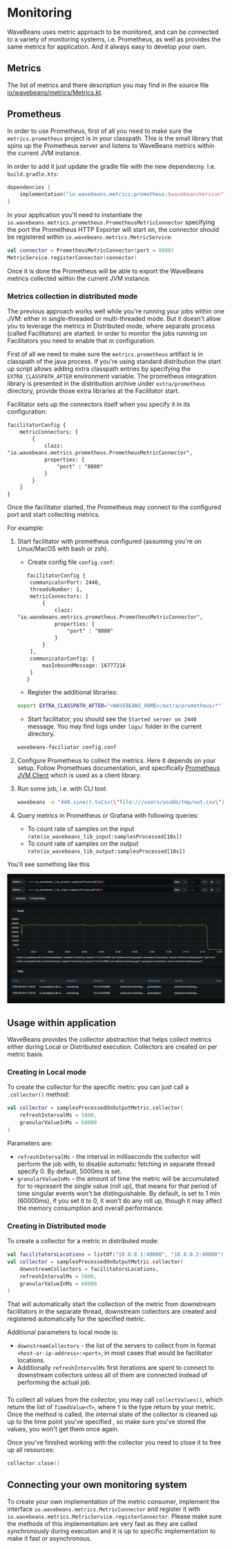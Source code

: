 # Monitoring

WaveBeans uses metric approach to be monitored, and can be connected to a variety of monitoring systems, i.e. Prometheus, as well as provides the same metrics for application. And it always easy to develop your own.

## Metrics

The list of metrics and there description you may find in the source file [io/wavebeans/metrics/Metrics.kt](https://github.com/WaveBeans/wavebeans/blob/master/metrics/core/src/main/kotlin/io/wavebeans/metrics/Metrics.kt).

## Prometheus

In order to use Prometheus, first of all you need to make sure the `metrics.prometheus` project is in your classpath. This is the small library that spins up the Prometheus server and listens to WaveBeans metrics within the current JVM instance.

In order to add it just update the gradle file with the new dependecny. I.e. `build.gradle.kts`:

```kotlin
dependencies {
    implementation("io.wavebeans.metrics:prometheus:$wavebeansVersion")
}
```

In your application you'll need to instantiate the `io.wavebeans.metrics.prometheus.PrometheusMetricConnector` specifying the port the Prometheus HTTP Exporter will start on, the connector should be registered within `io.wavebeans.metrics.MetricService`:

```kotlin
val connector = PrometheusMetricConnector(port = 8080)
MetricService.registerConnector(connector)
```

Once it is done the Prometheus will be able to export the WaveBeans metrics collected within the current JVM instance.

### Metrics collection in distributed mode

The previous approach works well while you're running your jobs within one JVM: either in single-threaded or multi-threaded mode. But it doesn't allow you to leverage the metrics in Distributed mode, where separate process (called Facilitators) are started. In order to monitor the jobs running on Facilitators you need to enable that in configuration.

First of all we need to make sure the `metrics.prometheus` artifact is in classpath of the java process. If you're using standard distribution the start up script allows adding extra classpath entries by specifying the `EXTRA_CLASSPATH_AFTER` environment variable. The prometheus integration library is presented in the distribution archive under `extra/prometheus` directory, provide those extra libraries at the Facilitator start.

Facilitator sets up the connectors itself when you specify it in its configuration:

```hocon
facilitatorConfig {
    metricConnectors: [
        {
            clazz: "io.wavebeans.metrics.prometheus.PrometheusMetricConnector",
            properties: {
                "port" : "8080"
            }
        }
    ]
}
```

Once the facilitator started, the Prometheus may connect to the configured port and start collecting metrics.

For example:

1. Start facilitator with prometheus configured (assuming you're on Linux/MacOS with bash or zsh). 
   
    * Create config file `config.conf`:
    
    ```hocon
       facilitatorConfig {
        communicatorPort: 2440,
        threadsNumber: 1,
        metricConnectors: [
            {
                clazz: "io.wavebeans.metrics.prometheus.PrometheusMetricConnector",
                properties: {
                    "port" : "8080"
                }
            }
        ],
        communicatorConfig: {
            maxInboundMessage: 16777216
        }
       }
    ```
   
   * Register the additional libraries:
   
   ```bash
   export EXTRA_CLASSPATH_AFTER="<WAVEBEANS_HOME>/extra/prometheus/*"
   ```
   
   * Start facilitator, you should see the `Started server on 2440` message. You may find logs under `logs/` folder in the current directory.
   
   ```bash
   wavebeans-faciliator config.conf
   ```
2. Configure Prometheus to collect the metrics. Here it depends on your setup. Follow Promethues documentation, and specifically [Prometheus JVM Client](https://github.com/prometheus/client_java) which is used as a client library.
3. Run some job, i.e. with CLI tool:
    ```bash
    wavebeans -e "440.sine().toCsv(\"file:///users/asubb/tmp/out.csv\").out()" --time --verbose -l 127.0.0.1:2440 -m distributed -p 1 -t 1
    ```
4. Query metrics in Prometheus or Grafana with following queries:

    * To count rate of samples on the input `rate(io_wavebeans_lib_input:samplesProcessed[10s])`
    * To count rate of samples on the output `rate(io_wavebeans_lib_output:samplesProcessed[10s])`

You'll see something like this

![Grafana Example](assets/grafana-example1.png)

## Usage within application

WaveBeans provides the collector abstraction that helps collect metrics either during Local or Distributed execution. Collectors are created on per metric basis.

### Creating in Local mode

To create the collector for the specific metric you can just call a `.collector()` method:

```kotlin
val collector = samplesProcessedOnOutputMetric.collector(
    refreshIntervalMs = 5000, 
    granularValueInMs = 60000
)
```

Parameters are:
* `refreshIntervalMs` - the interval in milliseconds the collector will perform the job with, to disable automatic fetching in separate thread specify 0. By default, 5000ms is set.
* `granularValueInMs` - the amount of time the metric will be accumulated for to represent the single value (roll up), that means for that period of time singular events won't be distinguishable. By default, is set to 1 min (60000ms), if you set it to 0, it won't do any roll up, though it may affect the memory consumption and overall performance.

### Creating in Distributed mode

To create a collector for a metric in distributed mode:

```kotlin
val facilitatorsLocations = listOf("10.0.0.1:40000", "10.0.0.2:40000")
val collector = samplesProcessedOnOutputMetric.collector(
    downstreamCollectors = facilitatorsLocations, 
    refreshIntervalMs = 5000, 
    granularValueInMs = 60000
)
```

That will automatically start the collection of the metric from downstream facilitators in the separate thread, downstream collectors are created and registered automatically for the specified metric.

Additional parameters to local mode is:
* `downstreamCollectors` - the list of the servers to collect from in format `<host-or-ip-address>:<port>`, in most cases that would be facilitator locations.
* Additionally `refreshIntervalMs` first iterations are spent to connect to downstream collectors unless all of them are connected instead of performing the actual job.

### 

To collect all values from the collector, you may call `collectValues()`, which return the list of `TimedValue<T>`, where `T` is the type return by your metric. Once the method is called, the internal state of the collector is cleaned up up to the time point you've specified , so make sure you've stored the values, you won't get them once again.

Once you've finished working with the collector you need to close it to free up all resources:

```kotlin
collector.close()
``` 

## Connecting your own monitoring system

To create your own implementation of the metric consumer, implement the interface `io.wavebeans.metrics.MetricConnector` and register it with `io.wavebeans.metrics.MetricService.registerConnector`. Please make sure the methods of this implementation are very fast as they are called synchronously during execution and it is up to specific implementation to make it fast or asynchronous. 
